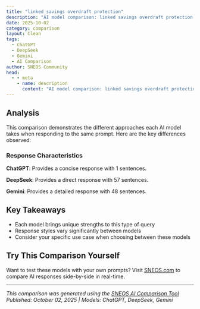 ```yaml
---
title: "linked savings overdraft protection"
description: "AI model comparison: linked savings overdraft protection..."
date: 2025-10-02
category: comparison
layout: Clean
tags:
  - ChatGPT
  - DeepSeek
  - Gemini
  - AI Comparison
author: SNEOS Community
head:
  - - meta
    - name: description
      content: "AI model comparison: linked savings overdraft protection..."
---
```


<ChatComparison
  title="linked savings overdraft protection"
  prompt="linked savings overdraft protection"
  :responses='{"ChatGPT": "Linked savings overdraft protection is a financial service offered by many banks and credit unions that helps prevent overdrafts on a checking account by linking it to a savings account or other forms of accounts like a money market account or a line of credit. Here’s how it generally works:\n\n1. **Linking Accounts**: You can authorize your bank to link your checking account to your savings account. This can provide a safety net when your checking account balance is low.\n\n2. **Automatic Transfers**: If you attempt to make a transaction (like writing a check or making a debit card purchase) that exceeds your checking account balance, the bank will automatically transfer the necessary funds from your linked savings account to cover the transaction, up to a certain limit.\n\n3. **Fees**: Some banks may charge a small fee for each transfer made in this way, while others may offer this service without fees. It’s important to check with your bank regarding their policies.\n\n4. **Preventing Overdrafts**: By using linked savings overdraft protection, you can avoid overdraft fees and potential declined transactions, providing peace of mind and improved financial management.\n\n5. **Limitations**: Each bank may have specific rules regarding the number of transfers allowed per month, and the amount that can be accessed for overdraft protection. It’s crucial to understand your bank&#x27;s specific terms.\n\n6. **Financial Planning**: This service encourages better savings habits since it might help you keep a minimum balance in your checking account, but also consider maintaining an adequate balance in your linked savings account to avoid fees.\n\nIf you’re considering this option, be sure to inquire about terms, fees, and how to set it up with your financial institution.", "DeepSeek": "Of course. Let\u0027s break down \u0022linked savings overdraft protection\u0022 in a clear, detailed way.\n\n### What is Linked Savings Overdraft Protection?\n\n**In a nutshell:** It\u0027s a service offered by banks and credit unions that links your savings account to your checking account. If you don\u0027t have enough money in your checking account to cover a transaction (like a debit card purchase, check, or automatic bill payment), the bank will automatically transfer money from your savings account to your checking account to cover the shortfall and prevent the transaction from being declined or bouncing.\n\n---\n\n### How It Works: A Step-by-Step Example\n\n1. **You have two accounts:**\n * **Checking Account:** $50 balance\n * **Linked Savings Account:** $1,000 balance\n\n2. **You make a purchase:** You swipe your debit card for a $75 grocery bill.\n\n3. **The Bank Checks Funds:** The system sees your checking account only has $50.\n\n4. **Automatic Transfer:** The bank\u0027s system automatically transfers the exact amount needed ($25) from your savings account to your checking account.\n\n5. **Transaction is Covered:** The $75 transaction is now covered, and it goes through successfully. You avoid a declined transaction or a returned check fee.\n\n---\n\n### Key Features \u0026 Important Details\n\n| Feature | Description |\n| :--- | :--- |\n| **Automatic Transfers** | Happens instantly and without you needing to do anything. |\n| **Transfer Limits** | Federal Regulation D historically limited certain types of withdrawals and transfers from savings accounts to **six per month**. While this rule has been suspended, many banks still enforce it. **Overdraft protection transfers often count against this limit.** |\n| **Cost/Fee** | Banks typically charge a **transfer fee** for each time they move money, usually **$10 - $12.50 per transfer**. This is cheaper than a standard overdraft fee ($30-$35) but still a cost to consider. |\n| **No Credit Check** | Since you\u0027re using your own money, there is no credit check or approval process beyond having the two accounts open and in good standing. |\n| **Opt-In Service** | You usually have to actively sign up for this service; it\u0027s not automatically enabled. |\n\n---\n\n### Pros and Cons\n\n#### **Advantages (The \u0022Protection\u0022 Part)**\n\n* **Avoids NSF Fees:** Prevents costly Non-Sufficient Funds (NSF) fees, which are often double the transfer fee.\n* **Prevents Declined Payments:** Your debit card won\u0027t be declined at the register, and checks or automatic bill payments won\u0027t bounce.\n* **Convenience \u0026 Peace of Mind:** It acts as a safety net without you having to manually transfer money last minute.\n* **Uses Your Own Money:** You aren\u0027t borrowing from the bank or taking a small loan (like with a line of credit); you\u0027re just moving your own funds.\n\n#### **Disadvantages (The \u0022Cost \u0026 Fine Print\u0022 Part)**\n\n* **Transfer Fees:** The per-transfer fee can add up if you overdraw frequently. A few small overdrafts in a day could result in multiple fees.\n* **Potential to Drain Savings:** It can undermine your savings goals if you rely on it too often, slowly moving money meant for emergencies to cover daily overspending.\n* **Regulation D Limit:** If your bank still enforces the 6-transfer limit, you could be penalized if you exceed it with overdraft transfers and other savings withdrawals.\n* **False Sense of Security:** It doesn\u0027t address the underlying habit of overspending from your checking account.\n\n---\n\n### Linked Savings vs. Other Types of Overdraft Protection\n\n| Type | How It Works | Typical Cost | Best For |\n| :--- | :--- | :--- | :--- |\n| **Linked Savings Account** | Transfers from your own savings. | **$10 - $12.50 per transfer** | People who have a robust emergency fund and want a low-cost safety net. |\n| **Overdraft Line of Credit** | A small revolving line of credit covers the shortfall. | **Interest** on the amount borrowed (APR). May also have a small transfer fee. | Those who want a more robust solution for larger or more frequent overdrafts. |\n| **Standard Overdraft \u0022Coverage\u0022** | The bank *may* cover the transaction at its discretion, creating a negative balance. | **High Fixed Fee** ($30-$35 **per item**). | **Generally not recommended.** This is the most expensive option. |\n\n### The Bottom Line: Is It Right For You?\n\n**Linked savings overdraft protection is a good idea if:**\n\n* You have a stable savings account that you don\u0027t touch for daily expenses.\n* You rarely overdraw your account but want a safety net for occasional mistakes.\n* You want to avoid the embarrassment of a declined card or the hassle of a bounced check.\n* You understand the transfer fees and find them preferable to much higher NSF fees.\n\n**You should think twice or consider other options if:**\n\n* You frequently live paycheck-to-paycheck with a minimal savings balance.\n* You tend to overdraw your account often (the fees will eat away at your savings).\n* You are trying to build a savings habit and don\u0027t want the temptation to dip into it.\n* Your bank charges high transfer fees or has strict limits on savings withdrawals.\n\n**Final Recommendation:** It\u0027s a valuable and generally cost-effective form of protection **for occasional use**. The key is to treat it as an emergency backup, not a regular feature of your budgeting. Always monitor your account balances to avoid needing it in the first place.", "Gemini": "Okay, let\u0027s break down what \u0022linked savings overdraft protection\u0022 means and why it\u0027s a useful banking feature.\n\n**What it is:**\n\nLinked savings overdraft protection is a service offered by banks and credit unions that helps you avoid overdraft fees when you don\u0027t have enough money in your checking account to cover a transaction. It works by automatically transferring money from your linked savings account to your checking account to cover the shortage.\n\n**How it works:**\n\n1. **You Link Accounts:** You designate a savings account (or sometimes a line of credit) as your overdraft protection source and link it to your checking account.\n2. **Transaction Attempt:** You try to make a payment (e.g., write a check, use your debit card, have an automatic payment go through) from your checking account.\n3. **Insufficient Funds:** If your checking account balance isn\u0027t sufficient to cover the transaction, the bank looks to your linked savings account.\n4. **Automatic Transfer:** The bank automatically transfers the necessary amount (or sometimes a pre-set amount) from your savings account to your checking account to cover the transaction.\n5. **Transaction Clears:** The transaction goes through without being declined.\n6. **Fee (Sometimes):** The bank might charge a small *transfer fee* for this service, but it\u0027s *typically much lower* than a standard overdraft fee. Some banks offer it for free.\n\n**Benefits of Linked Savings Overdraft Protection:**\n\n* **Avoids High Overdraft Fees:** The biggest benefit is avoiding hefty overdraft fees, which can be $25-$35 (or even more) per transaction. Even one or two overdraft fees can wipe out a significant portion of your account balance.\n* **Transaction Goes Through:** Your payment is less likely to be declined due to insufficient funds, which can be embarrassing and inconvenient.\n* **Better than Overdraft Coverage/Courtesy Pay:** Overdraft protection is usually better than the bank\u0027s standard \u0022overdraft coverage\u0022 (sometimes called \u0022courtesy pay\u0022). With courtesy pay, the bank will pay the transaction even if you don\u0027t have the funds, but they\u0027ll charge you a substantial overdraft fee for each transaction.\n* **Simple and Automatic:** It\u0027s an automatic process, so you don\u0027t have to remember to transfer money yourself to cover potential overdrafts.\n* **Peace of Mind:** It can give you peace of mind knowing that you have a backup plan in case you accidentally overspend or forget about an upcoming payment.\n\n**Things to Consider:**\n\n* **Transfer Fees:** Check if the bank charges a transfer fee for using the overdraft protection service. Even a small fee is better than a large overdraft fee, but it\u0027s still good to be aware of. Look for banks that offer it with no transfer fees.\n* **Transfer Limits:** Some banks may have limits on the number of transfers they allow per day or per month from your savings account.\n* **Savings Account Impact:** Remember that using your savings account for overdraft protection reduces the amount of money earning interest in that account.\n* **Federal Regulation D:** Keep in mind that federal regulations (Regulation D) limit the number of certain types of withdrawals (including electronic transfers and checks) you can make from a savings account per month. Exceeding this limit could result in fees or the bank converting your savings account to a checking account. The limit is generally six such transactions per month. While Regulation D restrictions were temporarily suspended during the pandemic, banks may still be tracking and enforcing limits on savings withdrawals.\n* **Not a Substitute for Budgeting:** While it\u0027s a great safety net, linked savings overdraft protection shouldn\u0027t be a substitute for responsible budgeting and monitoring your account balance.\n\n**Example:**\n\nLet\u0027s say you have $50 in your checking account and you try to use your debit card to buy groceries for $75.\n\n* **Without overdraft protection:** The transaction would likely be declined, and you wouldn\u0027t be able to buy the groceries. Or, if you have overdraft coverage (courtesy pay), the bank might approve the transaction but charge you a $35 overdraft fee, leaving you with -$10 in your account.\n* **With linked savings overdraft protection:** The bank would automatically transfer $25 from your savings account to your checking account, so you now have $75 in your checking account. The grocery purchase goes through. You might be charged a $5 transfer fee (depending on the bank\u0027s policy), leaving you with $20 less in your savings account and $0 in your checking account (after the grocery purchase). You\u0027ve avoided a much larger overdraft fee.\n\n**How to Set it Up:**\n\nContact your bank or credit union. They\u0027ll typically have an application form or be able to set it up for you online or in person. You\u0027ll need to provide the account numbers of the checking and savings accounts you want to link.\n\n**In Conclusion:**\n\nLinked savings overdraft protection is a valuable tool for managing your finances and avoiding costly overdraft fees. It\u0027s worth considering if you occasionally find yourself with a low checking account balance. Just be sure to understand the fees and limitations associated with the service.\n"}' 
  published-date="12:37"
/>

## Analysis

This comparison demonstrates the different approaches each AI model takes when responding to the same prompt. Here are the key differences observed:

### Response Characteristics

**ChatGPT**: Provides a concise response with 1 sentences. 

**DeepSeek**: Provides a direct response with 57 sentences. 

**Gemini**: Provides a detailed response with 48 sentences. 

## Key Takeaways

- Each model brings unique strengths to this type of query
- Response styles vary significantly between models
- Consider your specific use case when choosing between these models

## Try This Comparison Yourself

Want to test these models with your own prompts? Visit [SNEOS.com](https://sneos.com) to compare AI responses side-by-side in real-time.

---

*This comparison was generated using the [SNEOS AI Comparison Tool](https://sneos.com)*
*Published: October 02, 2025 | Models: ChatGPT, DeepSeek, Gemini*
